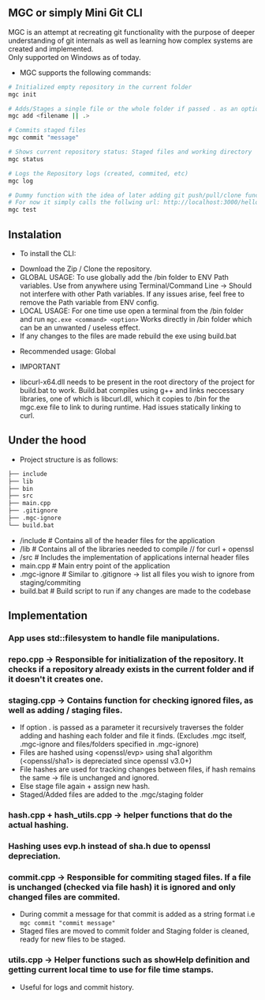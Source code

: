 ## MGC or simply Mini Git CLI
MGC is an attempt at recreating git functionality with the purpose of deeper understanding of git internals as well as learning how complex systems are created and implemented.\
Only supported on Windows as of today.

* MGC supports the following commands:

```bash
# Initialized empty repository in the current folder
mgc init

# Adds/Stages a single file or the whole folder if passed . as an option
mgc add <filename || .>

# Commits staged files
mgc commit "message"

# Shows current repository status: Staged files and working directory
mgc status

# Logs the Repository logs (created, commited, etc)
mgc log

# Dummy function with the idea of later adding git push/pull/clone functionality using curl
# For now it simply calls the follwing url: http://localhost:3000/hello for testing purposes
mgc test 
```

## Instalation

* To install the CLI:

- Download the Zip / Clone the repository.
- GLOBAL USAGE: To use globally add the /bin folder to ENV Path variables. Use from anywhere using Terminal/Command Line -> Should not interfere with other Path variables.
If any issues arise, feel free to remove the Path variable from ENV config.
- LOCAL USAGE: For one time use open a terminal from the /bin folder and run ```mgc.exe <command> <option>```   Works directly in /bin folder which can be an unwanted / useless effect.
- If any changes to the files are made rebuild the exe using build.bat

* Recommended usage: Global

* IMPORTANT
* libcurl-x64.dll needs to be present in the root directory of the project for build.bat to work.
Build.bat compiles using g++ and links neccessary libraries, one of which is libcurl.dll, which it copies to /bin for the mgc.exe file to link to during runtime.
Had issues statically linking to curl.

## Under the hood

* Project structure is as follows:
```bash
├── include
├── lib
├── bin
├── src
├── main.cpp
├── .gitignore
├── .mgc-ignore
└── build.bat
```

- /include       #  Contains all of the header files for the application
- /lib           # Contains all of the libraries needed to compile // for curl + openssl
- /src           # Includes the implementation of applications internal header files
- main.cpp       # Main entry point of the application
- .mgc-ignore    # Similar to .gitignore -> list all files you wish to ignore from staging/commiting
- build.bat      # Build script to run if any changes are made to the codebase

## Implementation

### App uses std::filesystem to handle file manipulations.

### repo.cpp -> Responsible for initialization of the repository. It checks if a repository already exists in the current folder and if it doesn't it creates one.

### staging.cpp -> Contains function for checking ignored files, as well as adding / staging files.

* If option . is passed as a parameter it recursively traverses the folder adding and hashing each folder and file it finds. (Excludes .mgc itself, .mgc-ignore and files/folders specified in .mgc-ignore)
* Files are hashed using <openssl/evp> using sha1 algorithm (<openssl/sha1> is depreciated since openssl v3.0+)
* File hashes are used for tracking changes between files, if hash remains the same -> file is unchanged and ignored.
* Else stage file again + assign new hash.
* Staged/Added files are added to the .mgc/staging folder

### hash.cpp + hash_utils.cpp -> helper functions that do the actual hashing.
### Hashing uses evp.h instead of sha.h due to openssl depreciation.

### commit.cpp -> Responsible for commiting staged files. If a file is unchanged (checked via file hash) it is ignored and only changed files are commited.
* During commit a message for that commit is added as a string format i.e ``` mgc commit "commit message" ```
* Staged files are moved to commit folder and Staging folder is cleaned, ready for new files to be staged.

### utils.cpp -> Helper functions such as showHelp definition and getting current local time to use for file time stamps. 
* Useful for logs and commit history.

###
